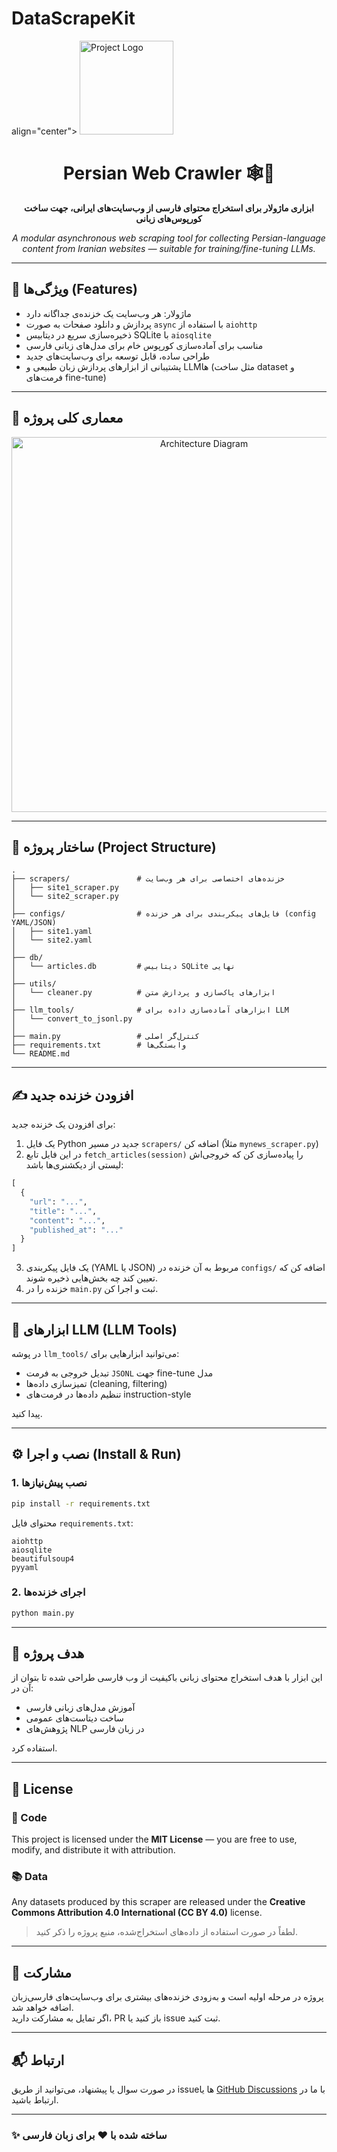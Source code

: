 # DataScrapeKit
align="center">
  <img src="https://raw.githubusercontent.com/your-username/your-repo/main/assets/logo.png" alt="Project Logo" width="150"/>
</p>

<h1 align="center">Persian Web Crawler 🕸️📰</h1>

<p align="center"><b>
ابزاری ماژولار برای استخراج محتوای فارسی از وب‌سایت‌های ایرانی، جهت ساخت کورپوس‌های زبانی
</b></p>

<p align="center">
  <i>A modular asynchronous web scraping tool for collecting Persian-language content from Iranian websites — suitable for training/fine-tuning LLMs.</i>
</p>

---

## 🚀 ویژگی‌ها (Features)

- ماژولار: هر وب‌سایت یک خزنده‌ی جداگانه دارد  
- پردازش و دانلود صفحات به صورت `async` با استفاده از `aiohttp`  
- ذخیره‌سازی سریع در دیتابیس SQLite با `aiosqlite`  
- مناسب برای آماده‌سازی کورپوس خام برای مدل‌های زبانی فارسی  
- طراحی ساده، قابل توسعه برای وب‌سایت‌های جدید  
- پشتیبانی از ابزارهای پردازش زبان طبیعی و LLMها (مثل ساخت dataset و فرمت‌های fine-tune)

---

## 📐 معماری کلی پروژه

<p align="center">
  <img src="https://raw.githubusercontent.com/your-username/your-repo/main/assets/architecture.png" alt="Architecture Diagram" width="600"/>
</p>

---

## 📁 ساختار پروژه (Project Structure)

```
.
├── scrapers/               # خزنده‌های اختصاصی برای هر وب‌سایت
│   ├── site1_scraper.py
│   └── site2_scraper.py
│
├── configs/                # فایل‌های پیکربندی برای هر خزنده (config YAML/JSON)
│   ├── site1.yaml
│   └── site2.yaml
│
├── db/
│   └── articles.db         # دیتابیس SQLite نهایی
│
├── utils/
│   └── cleaner.py          # ابزارهای پاک‌سازی و پردازش متن
│
├── llm_tools/              # ابزارهای آماده‌سازی داده برای LLM
│   └── convert_to_jsonl.py
│
├── main.py                 # کنترل‌گر اصلی
├── requirements.txt        # وابستگی‌ها
└── README.md
```

---

## ✍️ افزودن خزنده جدید

برای افزودن یک خزنده جدید:

1. یک فایل Python جدید در مسیر `scrapers/` اضافه کن (مثلاً `mynews_scraper.py`)
2. در این فایل تابع `fetch_articles(session)` را پیاده‌سازی کن که خروجی‌اش لیستی از دیکشنری‌ها باشد:
```python
[
  {
    "url": "...",
    "title": "...",
    "content": "...",
    "published_at": "..."
  }
]
```
3. یک فایل پیکربندی (YAML یا JSON) مربوط به آن خزنده در `configs/` اضافه کن که تعیین کند چه بخش‌هایی ذخیره شوند.
4. خزنده را در `main.py` ثبت و اجرا کن.

---

## 🧠 ابزارهای LLM (LLM Tools)

در پوشه `llm_tools/` می‌توانید ابزارهایی برای:

- تبدیل خروجی به فرمت `JSONL` جهت fine-tune مدل
- تمیزسازی داده‌ها (cleaning, filtering)
- تنظیم داده‌ها در فرمت‌های instruction-style

پیدا کنید.

---

## ⚙️ نصب و اجرا (Install & Run)

### 1. نصب پیش‌نیازها

```bash
pip install -r requirements.txt
```

محتوای فایل `requirements.txt`:
```text
aiohttp
aiosqlite
beautifulsoup4
pyyaml
```

### 2. اجرای خزنده‌ها

```bash
python main.py
```

---

## 🎯 هدف پروژه

این ابزار با هدف استخراج محتوای زبانی باکیفیت از وب فارسی طراحی شده تا بتوان از آن در:

- آموزش مدل‌های زبانی فارسی  
- ساخت دیتاست‌های عمومی  
- پژوهش‌های NLP در زبان فارسی  

استفاده کرد.

---

## 📄 License

### 🧠 Code

This project is licensed under the **MIT License** — you are free to use, modify, and distribute it with attribution.

### 📚 Data

Any datasets produced by this scraper are released under the **Creative Commons Attribution 4.0 International (CC BY 4.0)** license.

> لطفاً در صورت استفاده از داده‌های استخراج‌شده، منبع پروژه را ذکر کنید.

---

## 🤝 مشارکت

پروژه در مرحله اولیه است و به‌زودی خزنده‌های بیشتری برای وب‌سایت‌های فارسی‌زبان اضافه خواهد شد.  
اگر تمایل به مشارکت دارید، PR باز کنید یا issue ثبت کنید.

---

## 📬 ارتباط

در صورت سوال یا پیشنهاد، می‌توانید از طریق issueها یا [GitHub Discussions](#) با ما در ارتباط باشید.

---

### ✨ ساخته شده با ❤️ برای زبان فارسی
